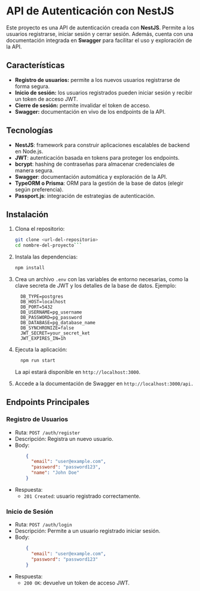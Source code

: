 # API de Autenticación con NestJS

Este proyecto es una API de autenticación creada con **NestJS**. Permite a los usuarios registrarse, iniciar sesión y cerrar sesión. Además, cuenta con una documentación integrada en **Swagger** para facilitar el uso y exploración de la API.

## Características

- **Registro de usuarios:** permite a los nuevos usuarios registrarse de forma segura.
- **Inicio de sesión:** los usuarios registrados pueden iniciar sesión y recibir un token de acceso JWT.
- **Cierre de sesión:** permite invalidar el token de acceso.
- **Swagger:** documentación en vivo de los endpoints de la API.

## Tecnologías

- **NestJS**: framework para construir aplicaciones escalables de backend en Node.js.
- **JWT**: autenticación basada en tokens para proteger los endpoints.
- **bcrypt**: hashing de contraseñas para almacenar credenciales de manera segura.
- **Swagger**: documentación automática y exploración de la API.
- **TypeORM o Prisma**: ORM para la gestión de la base de datos (elegir según preferencia).
- **Passport.js**: integración de estrategias de autenticación.

## Instalación

1. Clona el repositorio:
   ```bash
   git clone <url-del-repositorio>
   cd nombre-del-proyecto```

2. Instala las dependencias:
    ```bash
    npm install
    ```
3. Crea un archivo `.env` con las variables de entorno necesarias, como la clave secreta de JWT y los detalles de la base de datos. Ejemplo:
    ```
      DB_TYPE=postgres
      DB_HOST=localhost
      DB_PORT=5432
      DB_USERNAME=pg_username
      DB_PASSWORD=pg_password
      DB_DATABASE=pg_database_name
      DB_SYNCHRONIZE=false
      JWT_SECRET=your_secret_ket
      JWT_EXPIRES_IN=1h
    ```

4. Ejecuta la aplicación:
    ```bash
      npm run start
    ```
    La api estará disponible en `http://localhost:3000`.
5. Accede a la documentación de Swagger en `http://localhost:3000/api.`

## Endpoints Principales

### Registro de Usuarios

* Ruta: `POST /auth/register`
* Descripción: Registra un nuevo usuario.
* Body: 
    ```json
        {
          "email": "user@example.com",
          "password": "password123",
          "name": "John Doe"
        }
    ```
* Respuesta: 
  * `201 Created`: usuario registrado correctamente.

### Inicio de Sesión

* Ruta: `POST /auth/login`
* Descripción: Permite a un usuario registrado iniciar sesión.
* Body: 
    ```json
        {
          "email": "user@example.com",
          "password": "password123"
        }
    ```
* Respuesta: 
  * `200 OK`: devuelve un token de acceso JWT.